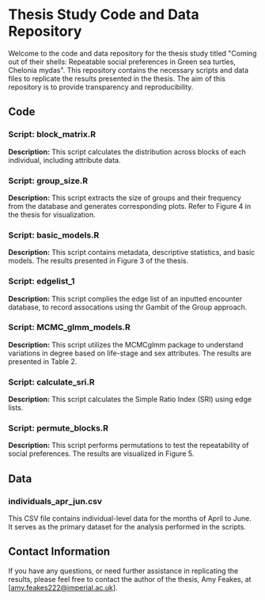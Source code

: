 # Thesis Study Code and Data Repository

Welcome to the code and data repository for the thesis study titled "Coming out of their shells: Repeatable social preferences in Green sea turtles, Chelonia mydas". This repository contains the necessary scripts and data files to replicate the results presented in the thesis. The aim of this repository is to provide transparency and reproducibility. 

## Code

### Script: block_matrix.R
**Description:** This script calculates the distribution across blocks of each individual, including attribute data.

### Script: group_size.R
**Description:** This script extracts the size of groups and their frequency from the database and generates corresponding plots. Refer to Figure 4 in the thesis for visualization.

### Script: basic_models.R
**Description:** This script contains metadata, descriptive statistics, and basic models. The results presented in Figure 3 of the thesis.

### Script: edgelist_1
**Description:** This script complies the edge list of an inputted encounter database, to record assocations using thr Gambit of the Group approach.

### Script: MCMC_glmm_models.R
**Description:** This script utilizes the MCMCglmm package to understand variations in degree based on life-stage and sex attributes. The results are presented in Table 2.

### Script: calculate_sri.R
**Description:** This script calculates the Simple Ratio Index (SRI) using edge lists.

### Script: permute_blocks.R
**Description:** This script performs permutations to test the repeatability of social preferences. The results are visualized in Figure 5.


## Data

### individuals_apr_jun.csv
This CSV file contains individual-level data for the months of April to June. It serves as the primary dataset for the analysis performed in the scripts.


## Contact Information

If you have any questions, or need further assistance in replicating the results, please feel free to contact the author of the thesis, Amy Feakes, at [amy.feakes222@imperial.ac.uk].
